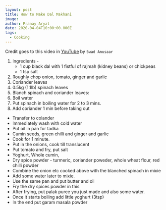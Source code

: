 ```yaml
---
layout: post
title: How to Make Dal Makhani
image: 
author: Pranay Aryal
date: 2020-04-04T10:00:00.000Z
tags:
  - Cooking
---
```


Credit goes to this video in <a href="https://www.youtube.com/watch?v=FTIjbV6yczo" target="_blank">YouTube</a> by `Swad Anusaar`

1. Ingredients -
   - 1 cup black dal with 1 fistful of rajmah (kidney beans) or chickpeas
   - 1 tsp salt
2. Roughly chop onion, tomato, ginger and garlic
3. Coriander leaves
4. 0.5kg (1.1lb) spinach leaves
5. Blanch spinach and coriander leaves:
6.  Boil water
7. Put spinach  in boiling water for 2 to 3 mins.
8. Add coriander 1 min before taking out
- Transfer to colander
- Immediately wash with cold water
- Put oil in pan for tadka
- Cumin seeds, green chilli and ginger and garlic
- Cook for 1 minute.
- Put in the onions, cook till translucent
- Put tomato and fry, put salt
- Yoghurt, Whole cumin, 
- Dry spice powder - turmeric, coriander poweder, whole wheat flour, red chilli powder
- Combine the onion etc cooked above with the blanched spinach in mixie
- Add some water later to mixie.
- Use the same pan and put butter and oil
- Fry the dry spices powder in this
- After frying, put palak puree you just made and also some water.
- Once it starts boiling add little yoghurt (3tsp)
- In the end put garam masala powder
